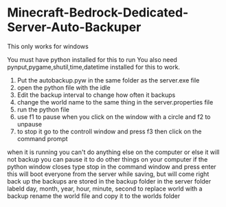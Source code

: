 # Minecraft-Bedrock-Dedicated-Server-Auto-Backuper
This only works for windows

You must have python installed for this to run
You also need pynput,pygame,shutil,time,datetime installed for this to work.

1. Put the autobackup.pyw in the same folder as the server.exe file
2. open the python file with the idle 
3. Edit the backup interval to change how often it backups 
4. change the world name to the same thing in the server.properties file
5. run the python file
6. use f1 to pause when you click on the window with a circle and f2 to unpause
7. to stop it go to the controll window and press f3 then click on the command prompt

when it is running you can't do anything else on the computer or else it will not backup
you can pause it to do other things on your computer
if the python window closes type stop in the command window and press enter
this will boot everyone from the server while saving, but will come right back up
the backups are stored in the backup folder in the server folder labeld day, month, year, hour, minute, second
to replace world with a backup rename the world file and copy it to the worlds folder
